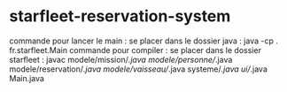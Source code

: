 # starfleet-reservation-system

commande pour lancer le main : se placer dans le dossier java : java -cp . fr.starfleet.Main
commande pour compiler : se placer dans le dossier starfleet : javac modele/mission/*.java modele/personne/*.java modele/reservation/*.java modele/vaisseau/*.java systeme/*.java ui/*.java Main.java
